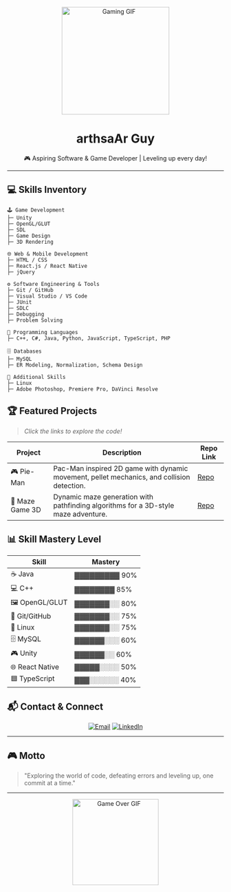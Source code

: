 <!-- 🎮 Gaming-Themed GitHub README for RQx Genix -->

<p align="center">
  <img src="https://media1.giphy.com/media/v1.Y2lkPTc5MGI3NjExaDd5amo5dTdxaHFzNmU3MHRtYTVtejY3Zm82aDNlZ2xrZDRiMDA5eCZlcD12MV9pbnRlcm5hbF9naWZfYnlfaWQmY3Q9Zw/RtdRhc7TxBxB0YAsK6/giphy.gif" alt="Gaming GIF" width="250"/>
</p>

<h1 align="center">arthsaAr Guy</h1>
<p align="center">🎮 Aspiring Software & Game Developer | Leveling up every day!</p>

---

## 💻 Skills Inventory

```
🕹 Game Development
├─ Unity
├─ OpenGL/GLUT
├─ SDL
├─ Game Design
├─ 3D Rendering

🌐 Web & Mobile Development
├─ HTML / CSS
├─ React.js / React Native
├─ jQuery

⚙ Software Engineering & Tools
├─ Git / GitHub
├─ Visual Studio / VS Code
├─ JUnit
├─ SDLC
├─ Debugging
├─ Problem Solving

📝 Programming Languages
├─ C++, C#, Java, Python, JavaScript, TypeScript, PHP

🗄 Databases
├─ MySQL
├─ ER Modeling, Normalization, Schema Design

🎨 Additional Skills
├─ Linux
├─ Adobe Photoshop, Premiere Pro, DaVinci Resolve
```
## 🏆 Featured Projects

> *Click the links to explore the code!*

| Project | Description | Repo Link |
|---------|-------------|-----------|
| 🎮 Pie-Man | Pac-Man inspired 2D game with dynamic movement, pellet mechanics, and collision detection. | [Repo](https://github.com/arthsaAr/Pieman-OpenGL-GLUT-2D-game) |
| 🧩 Maze Game 3D | Dynamic maze generation with pathfinding algorithms for a 3D-style maze adventure. | [Repo](https://github.com/arthsaAr/Mazegame-OpenGL-GLUT-3D-game) |

## 📊 Skill Mastery Level

| Skill        | Mastery |
|--------------|---------|
| ☕ Java        | ▓▓▓▓▓▓▓▓▓ 90% |
| 💻 C++         | ▓▓▓▓▓▓▓▓ 85% |
| 🖼 OpenGL/GLUT | ▓▓▓▓▓▓▓░░ 80% |
| 🐙 Git/GitHub  | ▓▓▓▓▓▓▓░░ 75% |
| 🐧 Linux       | ▓▓▓▓▓▓▓░░ 75% |
| 🗄 MySQL       | ▓▓▓▓▓▓░░░ 60% |
| 🎮 Unity       | ▓▓▓▓▓▓░░ 60% |
| 🌐 React Native    | ▓▓▓▓▓░░░░ 50% |
| 🟦 TypeScript  | ▓▓▓░░░░░░ 40% |


## 📬 Contact & Connect

<p align="center">
  <a href="mailto:Contact.raashtra@gmail.com"><img src="https://img.shields.io/badge/Email-Contact.raashtra@gmail.com-blue?style=for-the-badge&logo=gmail" alt="Email"></a>
  <a href="https://www.linkedin.com/in/raashtra" target="_blank"><img src="https://img.shields.io/badge/LinkedIn-Raashtra-blue?style=for-the-badge&logo=linkedin" alt="LinkedIn"></a>
</p>

---

## 🎮 Motto
> "Exploring the world of code, defeating errors and leveling up, one commit at a time."

---

<p align="center">
  <img src="https://media.giphy.com/media/l0MYt5jPR6QX5pnqM/giphy.gif" alt="Game Over GIF" width="200"/>
</p>
